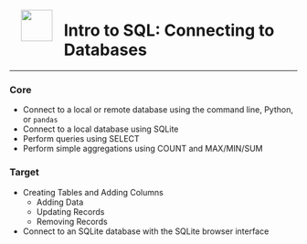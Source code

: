<img src="http://imgur.com/1ZcRyrc.png" style="float: left; margin: 20px; height: 55px">

# Intro to SQL: Connecting to Databases


---

### Core

- Connect to a local or remote database using the command line, Python, or `pandas`
- Connect to a local database using SQLite
- Perform queries using SELECT
- Perform simple aggregations using COUNT and MAX/MIN/SUM


### Target

- Creating Tables and Adding Columns
    - Adding Data
    - Updating Records
    - Removing Records
- Connect to an SQLite database with the SQLite browser interface
